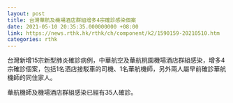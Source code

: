 ```yaml
---
layout: post
title: 台灣華航及機場酒店群組增多4宗確診感染個案
date: 2021-05-10 20:35:35.000000000 +08:00
link: https://news.rthk.hk/rthk/ch/component/k2/1590159-20210510.htm
categories: rthk
---
```


台灣新增15宗新型肺炎確診病例，中華航空及華航桃園機場酒店群組感染，增多4宗確診個案，包括1名酒店接駁車的司機、1名華航機師，另外兩人屬早前確診華航機師的同住家人。

華航機師及機場酒店群組感染已經有35人確診。
